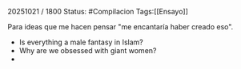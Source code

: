 20251021 / 1800
Status: #Compilacion
Tags:[[Ensayo]] 

Para ideas que me hacen pensar "me encantaría haber creado eso". 

- Is everything a male fantasy in Islam?
- Why are we obsessed with giant women? 
- 